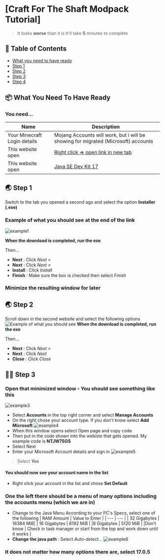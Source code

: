 # [Craft For The Shaft Modpack Tutorial]

> It looks **worse** than it is
 It'll take **5** minutes to complete

## 🚩 Table of Contents

- [What you need to have ready](#-what-you-need-to-have-ready)
- [Step 1](#-step-1)
- [Step 2](#-step-2)
- [Step 3](#-step-3)
- [Step 4](#-step-4)



## 📦 What You Need To Have Ready

### You need...

| Name | Description |
| --- | --- |
| Your Minecraft Login details | Mojang Accounts will work, but i will be showing for migrated (Microsoft) accounts |
|This website open | [Right click => open link in new tab](https://prismlauncher.org/download/) |
| This website open | [Java SE Dev Kit 17](https://www.oracle.com/java/technologies/downloads/#jdk17-windows)



## 🌏 Step 1

Switch to the tab you opened a second ago and select the option **Installer (.exe)**
### Example of what you should see at the end of the link

![example1](https://i.ibb.co/Thw5rgb/Screenshot-2023-01-10-214727.png)

**When the download is completed, run the exe**

Then...
* **Next** : Click *Next >*
* **Next** : Click *Next >*
* **Install** : Click *Install*
* **Finish** : Make sure the box is checked then select *Finish*
### Minimize the resulting window for later

## 🌏 Step 2

Scroll down in the second website and select the following options
![Example of what you should see](https://i.postimg.cc/RFDQY43z/Screenshot-2023-01-10-222546.png)
**When the download is completed, run the exe**


Then...
* **Next** : Click *Next >*
* **Next** : Click *Next*
* **Close** : Click *Close*
## 🐾🤖 Step 3

### Open that minimized window - You should see something like this
![example3](https://i.ibb.co/fD2KJyD/Screenshot-2023-01-10-220842.png)

* Select **Accounts** in the top right corner and select **Manage Accounts**
* On the right chose your account type. If you don't know select **Add Microsoft**
![example4](https://i.ibb.co/84dGMxh/Screenshot-2023-01-10-221230.png) 
* When this window opens select Open page and copy code
* Then put in the code shown into the webiste that gets opened. My example code is **NTJW7SGS**
* Select Next
* Enter your Microsoft Account details and sign in
![example5](https://i.ibb.co/9nLCGSG/Screenshot-2023-01-10-221738.png)
> Select **Yes** 

#### You should now see your account name in the list
* Right click your account in the list and chose **Set Default**

### One the left there should be a menu of many options including the accounts menu (which we are in)
* Change to the Java Menu
 According to your PC's Specs, select one of the following
 | RAM Amount | Value to Enter |
| --- | --- |
| 32 Gigabytes | 16384 MiB|
| 16 Gigabytes | 8192 MiB |
|8 Gigabytes | 5120 MiB |
|Don't know | Check in task manager or start from the top and work down until it works |
* **Change the java path** : Select *Auto-detect...*
![example6](https://i.ibb.co/Y3YdtYv/Screenshot-2023-01-10-223847.png)
### It does not matter how many options there are, select **17.0.5**

